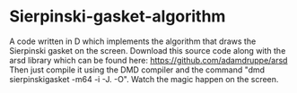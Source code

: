 # Sierpinski-gasket-algorithm
A code written in D which implements the algorithm that draws the Sierpinski gasket on the screen.
Download this source code along with the arsd library which can be found here: https://github.com/adamdruppe/arsd
Then just compile it using the DMD compiler and the command "dmd sierpinskigasket -m64 -i -J. -O".
Watch the magic happen on the screen.

